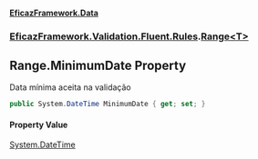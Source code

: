 #### [EficazFramework.Data](EficazFrameworkData.md 'EficazFramework Data')
### [EficazFramework.Validation.Fluent.Rules](EficazFrameworkData.md#EficazFramework.Validation.Fluent.Rules 'EficazFramework.Validation.Fluent.Rules').[Range&lt;T&gt;](EficazFramework.Validation.Fluent.Rules/Range_T_.md 'EficazFramework.Validation.Fluent.Rules.Range<T>')

## Range<T>.MinimumDate Property

Data mínima aceita na validação

```csharp
public System.DateTime MinimumDate { get; set; }
```

#### Property Value
[System.DateTime](https://docs.microsoft.com/en-us/dotnet/api/System.DateTime 'System.DateTime')